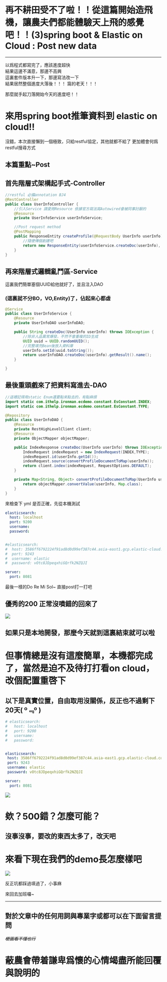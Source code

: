 # 再不耕田受不了啦！！從這篇開始造飛機，讓農夫們都能體驗天上飛的感覺吧！！(3)spring boot & Elastic on Cloud : Post new data

---
以爲程式都寫完了，應該進度超快  
結果這邊不滿意，那邊不高興   
這裏套件版本升一下，那邊寫法改一下  
結果居然整個進度大落後！！！
窩的老天！！！

那麼就手起刀落開始今天的進度吧！！
# 來用spring boot推筆資料到 elastic on cloud!!  


沒錯，本次直接懶到一個極致，只給restful協定，其他就都不給了
更加體會何爲restful搜尋方式

## 本篇重點~Post

## 首先階層式架構起手式-Controller
```java
//restful 必備annotation BJ4
@RestController
public class UserInfoController {
    //引入Service 請愛用Resource 依據官方寫法寫Autowired會被同事討厭的
    @Resource
    private UserInfoService userInfoService;

    //Post request method
    @PostMapping
    public ResponseEntity createProfile(@RequestBody UserInfo userInfo) throws Exception {
        //隨便傳個創建吧
        return new ResponseEntity(userInfoService.createDoc(userInfo), HttpStatus.CREATED);
    }
}

```

## 再來階層式邏輯亂鬥區-Service
這裏我們簡單塞個UUID給他就好了，並且注入DAO
### (這裏就不分BO，VO,Entity)了，佔起來心都虛 
```java
@Service
public class UserInfoService {
    @Resource
    private UserInfoDAO userInfoDAO;

    public String createDoc(UserInfo userInfo) throws IOException {
        //除非人品異常爆發，不然不會重複的ID生成
        UUID uuid = UUID.randomUUID();
        //完整填充Bean後放入資料庫
        userInfo.setId(uuid.toString());
        return userInfoDAO.createDoc(userInfo).getResult().name();
    }

}
```
## 最後重頭戲來了把資料寫進去-DAO  
```java
//這裡記得用static Enum還要點來點去的，有點麻煩
import static com.ithelp.ironman.ecdemo.constant.EsConstant.INDEX;
import static com.ithelp.ironman.ecdemo.constant.EsConstant.TYPE;

@Repository
public class UserInfoDAO {
    @Resource
    private RestHighLevelClient client;
    @Resource
    private ObjectMapper objectMapper;

    public IndexResponse createDoc(UserInfo userInfo) throws IOException {
        IndexRequest indexRequest = new IndexRequest(INDEX,TYPE);
        indexRequest.id(userInfo.getId());
        indexRequest.source(convertProfileDocumentToMap(userInfo));
        return client.index(indexRequest, RequestOptions.DEFAULT);
    }

    private Map<String, Object> convertProfileDocumentToMap(UserInfo userInfo) {
        return objectMapper.convertValue(userInfo, Map.class);
    }
}
```

來檢查下 yml 是否正確，先從本機測試

```yml
elasticsearch:
  host: localhost
  port: 9200
  username:
  password:


#elasticsearch:
#  host: 3586ff6792224f91ad8d0d99ef387c44.asia-east1.gcp.elastic-cloud.com
#  port: 9243
#  username: elastic
#  password: vOtc8JDpeqxhiGQrfk2NZQJI

server:
  port: 8081
```

最後一樣的Do Re Mi Sol~
直接post打一打吧

## 優秀的200 正常沒噴錯的回來了
![](https://CY810912.github.io/th12img/springboot/projectPost1.png)   

## 如果只是本地開發，那麼今天就到這裏結束就可以啦

# 但事情總是沒有這麼簡單，本機都完成了，當然是迫不及待打打看on cloud，改個配置重啓下
## 以下是真實位置，自由取用沒關係，反正也不過剩下20天( º﹃º )
```yml
# elasticsearch:
#   host: localhost
#   port: 9200
#   username:
#   password:


elasticsearch:
 host: 3586ff6792224f91ad8d0d99ef387c44.asia-east1.gcp.elastic-cloud.com
 port: 9243
 username: elastic
 password: vOtc8JDpeqxhiGQrfk2NZQJI

server:
  port: 8081
```

![](https://cy810912.github.io/th12img/springboot/projectPostErr2.png)   

# 欸？500錯？怎麼可能？
##  沒事沒事，要改的東西太多了，改天吧
# 來看下現在我們的demo長怎麼樣吧

![](https://CY810912.github.io/th12img/springboot/sc.png)   


反正坑都踩過填過了，小事麻

來回去加班囉~

---
## 對於文章中的任何用詞與專業字或都可以在下面留言提問 
###### ~~梗圖看不懂也行~~
# 蔽農會帶着謙卑爲懷的心情竭盡所能回覆與說明的
